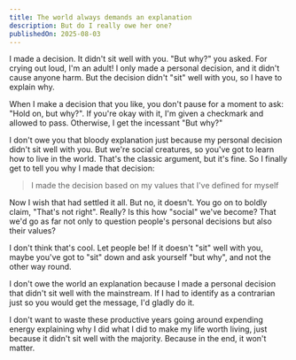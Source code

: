 ```yaml
---
title: The world always demands an explanation
description: But do I really owe her one?
publishedOn: 2025-08-03
---
```


I made a decision. It didn't sit well with you. "But why?" you asked. For crying
out loud, I'm an adult! I only made a personal decision, and it didn't cause
anyone harm. But the decision didn't "sit" well with you, so I have to explain
why.

When I make a decision that you like, you don't pause for a moment to ask:
"Hold on, but why?". If you're okay with it, I'm given a checkmark and allowed
to pass. Otherwise, I get the incessant "But why?"

I don't owe you that bloody explanation just because my personal decision didn't
sit well with you. But we're social creatures, so you've got to learn how to
live in the world. That's the classic argument, but it's fine. So I finally get
to tell you why I made that decision:

> I made the decision based on my values that I've defined for myself

Now I wish that had settled it all. But no, it doesn't. You go on to boldly
claim, "That's not right". Really? Is this how "social" we've become? That we'd
go as far not only to question people's personal decisions but also their
values?

I don't think that's cool. Let people be! If it doesn't "sit" well with you,
maybe you've got to "sit" down and ask yourself "but why", and not the other way
round.

I don't owe the world an explanation because I made a personal decision that
didn't sit well with the mainstream. If I had to identify as a contrarian just
so you would get the message, I'd gladly do it.

I don't want to waste these productive years going around expending energy
explaining why I did what I did to make my life worth living, just because it
didn't sit well with the majority. Because in the end, it won't matter.
